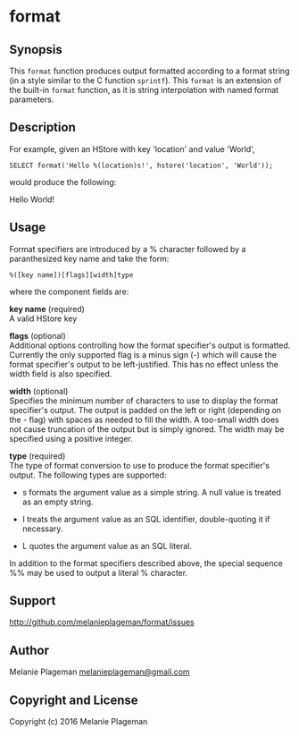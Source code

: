 format
======

Synopsis
--------

This `format` function produces output formatted according to a format string (in a style similar to the C function `sprintf`).
This `format` is an extension of the built-in `format` function, as it is string interpolation with named format parameters.

Description
-----------

For example, given an HStore with key 'location' and value 'World',

    SELECT format('Hello %(location)s!', hstore('location', 'World'));

would produce the following:

Hello World!

Usage
-----

Format specifiers are introduced by a % character followed by a paranthesized key name and take the form:

    %([key name])[flags][width]type
where the component fields are:

**key name** (required)  
A valid HStore key

**flags** (optional)  
Additional options controlling how the format specifier's output is formatted. Currently the only supported flag is a minus sign (-) which will cause the format specifier's output to be left-justified. This has no effect unless the width field is also specified.

**width** (optional)  
Specifies the minimum number of characters to use to display the format specifier's output. The output is padded on the left or right (depending on the - flag) with spaces as needed to fill the width. A too-small width does not cause truncation of the output but is simply ignored. The width may be specified using a positive integer.

**type** (required)  
The type of format conversion to use to produce the format specifier's output. The following types are supported:

* s formats the argument value as a simple string. A null value is treated as an empty string.

* I treats the argument value as an SQL identifier, double-quoting it if necessary.

* L quotes the argument value as an SQL literal.

In addition to the format specifiers described above, the special sequence %% may be used to output a literal % character.

Support
-------

http://github.com/melanieplageman/format/issues

Author
------

Melanie Plageman <melanieplageman@gmail.com>

Copyright and License
---------------------

Copyright (c) 2016 Melanie Plageman
